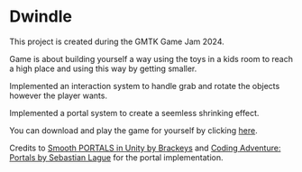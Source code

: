 # Dwindle
 
This project is created during the GMTK Game Jam 2024.

Game is about building yourself a way using the toys in a kids room to reach a high place and using this way by getting smaller.

Implemented an interaction system to handle grab and rotate the objects however the player wants.

Implemented a portal system to create a seemless shrinking effect.

You can download and play the game for yourself by clicking [here](https://gusullupapaz.itch.io/dwindle).

Credits to [Smooth PORTALS in Unity by Brackeys]([url](https://www.youtube.com/watch?v=cuQao3hEKfs)) and [Coding Adventure: Portals by Sebastian Lague](https://www.youtube.com/watch?v=cWpFZbjtSQg&t=811s) for the portal implementation.
